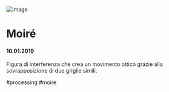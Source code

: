 ![image](https://github.com/KeremTurkyilmaz/TypeMismatchSketches/blob/master/Moiré/image/Moire.png)

# Moiré

#### 10.01.2019

Figura di interferenza che crea un movimento ottico grazie alla sovrapposizione di due griglie simili.

\#processing \#moire
